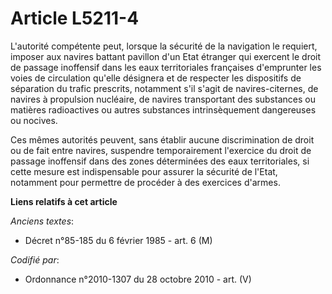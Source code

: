 # Article L5211-4

L'autorité compétente peut, lorsque la sécurité de la navigation le requiert, imposer aux navires battant pavillon d'un Etat
étranger qui exercent le droit de passage inoffensif dans les eaux territoriales françaises d'emprunter les voies de
circulation qu'elle désignera et de respecter les dispositifs de séparation du trafic prescrits, notamment s'il s'agit de
navires-citernes, de navires à propulsion nucléaire, de navires transportant des substances ou matières radioactives ou
autres substances intrinsèquement dangereuses ou nocives.

Ces mêmes autorités peuvent, sans établir aucune discrimination de droit ou de fait entre navires, suspendre temporairement
l'exercice du droit de passage inoffensif dans des zones déterminées des eaux territoriales, si cette mesure est
indispensable pour assurer la sécurité de l'Etat, notamment pour permettre de procéder à des exercices d'armes.

**Liens relatifs à cet article**

_Anciens textes_:

  - Décret n°85-185 du 6 février 1985 - art. 6 (M)

_Codifié par_:

  - Ordonnance n°2010-1307 du 28 octobre 2010 - art. (V)
